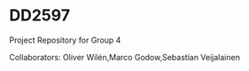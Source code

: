 # DD2597
Project Repository for Group 4

Collaborators: Oliver Wilén,Marco Godow,Sebastian Veijalainen
